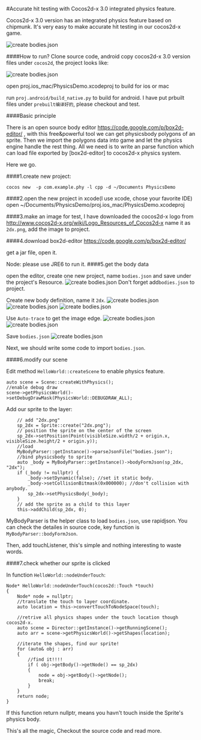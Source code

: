 #Accurate hit testing with Cocos2d-x 3.0 integrated physics feature.

Cocos2d-x 3.0 version has an integrated physics feature based on chipmunk. It's very easy to make accurate hit testing in our cocos2d-x game.

![create bodies.json](./images/hit_test.gif)

####How to run?
Clone source code, android copy cocos2d-x 3.0 version files under `cocos2d`, the project looks like:

![create bodies.json](./images/proj_face.png)

open proj.ios_mac/PhysicsDemo.xcodeproj to build for ios or mac

run `proj.android/build_native.py` to build for android.
I have put prbuilt files under 	`prebuilt编译好的`, please checkout and test.

####Basic principle

There is an open source body editor https://code.google.com/p/box2d-editor/ , with this free&powerful tool we can get  physicsbody polygons of an sprite. Then we import the polygons data into game and let the physics engine handle the rest thing.
All we need is to write an parse function which can load file exported by [box2d-editor] to cocos2d-x physics system.

Here we go.

####1.create new project:

	cocos new  -p com.example.phy -l cpp -d ~/Documents PhysicsDemo

####2.open the new project in xcode(I use xcode, chose your favorite IDE)
	open ~/Documents/PhysicsDemo/proj.ios_mac/PhysicsDemo.xcodeproj

####3.make an image for test, I have downloaded the cocos2d-x logo from  
	http://www.cocos2d-x.org/wiki/Logo_Resources_of_Cocos2d-x
name it as `2dx.png`, add the image to project.

####4.download box2d-editor
	https://code.google.com/p/box2d-editor/
	
get a jar file, open it.

Node: please use JRE6 to run it.
####5.get the body data

open the editor, create one new project, name `bodies.json` and save under the project's Resource.
![create bodies.json](./images/new_json.png)
Don't forget add`bodies.json` to project.

Create new body definition, name it `2dx`.
![create bodies.json](./images/new_body_01.png)
![create bodies.json](./images/new_body_02.png)
![create bodies.json](./images/new_body_03.png)

Use `Auto-trace` to get the image edge.
![create bodies.json](./images/new_body_04.png)
![create bodies.json](./images/new_body_05.png)

Save `bodies.json`
![create bodies.json](./images/save_json.png)

Next, we should write some code to import `bodies.json`.

####6.modify our scene

Edit method `HelloWorld::createScene` to enable physics feature.

	auto scene = Scene::createWithPhysics();
	//enable debug draw
	scene->getPhysicsWorld()->setDebugDrawMask(PhysicsWorld::DEBUGDRAW_ALL);

Add our sprite to the layer:
	
		// add "2dx.png"
	    sp_2dx = Sprite::create("2dx.png");
	    // position the sprite on the center of the screen
	    sp_2dx->setPosition(Point(visibleSize.width/2 + origin.x, visibleSize.height/2 + origin.y));
	    //load
	    MyBodyParser::getInstance()->parseJsonFile("bodies.json");
	    //bind physicsbody to sprite
	    auto _body = MyBodyParser::getInstance()->bodyFormJson(sp_2dx, "2dx");
	    if (_body != nullptr) {
	        _body->setDynamic(false); //set it static body.
	        _body->setCollisionBitmask(0x000000); //don't collision with anybody.
	        sp_2dx->setPhysicsBody(_body);
	    }
	    // add the sprite as a child to this layer
	    this->addChild(sp_2dx, 0);

MyBodyParser is the helper class to load `bodies.json`, use rapidjson.
You can check the detailes in source code, key function is `MyBodyParser::bodyFormJson`.

Then, add touchListener, this's simple and nothing interesting to waste words.

####7.check whether our sprite is clicked

In function `HelloWorld::nodeUnderTouch`:

	Node* HelloWorld::nodeUnderTouch(cocos2d::Touch *touch)
	{
	    Node* node = nullptr;
	    //translate the touch to layer coordinate.
	    auto location = this->convertTouchToNodeSpace(touch);
		
	    //retrive all physics shapes under the touch location though cocos2d-x.
	    auto scene = Director::getInstance()->getRunningScene();
	    auto arr = scene->getPhysicsWorld()->getShapes(location);
		
	    //iterate the shapes, find our sprite!
	    for (auto& obj : arr)
	    {
	        //find it!!!!
	        if ( obj->getBody()->getNode() == sp_2dx)
	        {
	            node = obj->getBody()->getNode();
	            break;
	        }
	    }
	    return node;
	}
	
If this function return nullptr, means you havn't touch inside the Sprite's physics body.

This's all the magic, Checkout the source code and read more.

